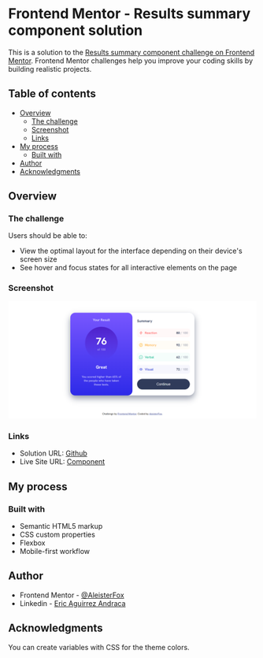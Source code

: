 # Frontend Mentor - Results summary component solution

This is a solution to the [Results summary component challenge on Frontend Mentor](https://www.frontendmentor.io/challenges/results-summary-component-CE_K6s0maV). Frontend Mentor challenges help you improve your coding skills by building realistic projects. 

## Table of contents

- [Overview](#overview)
  - [The challenge](#the-challenge)
  - [Screenshot](#screenshot)
  - [Links](#links)
- [My process](#my-process)
  - [Built with](#built-with)
- [Author](#author)
- [Acknowledgments](#acknowledgments)


## Overview

### The challenge

Users should be able to:

- View the optimal layout for the interface depending on their device's screen size
- See hover and focus states for all interactive elements on the page

### Screenshot

![](./assets/images/summary-component.png)

### Links

- Solution URL: [Github](https://github.com/AleisterFox/result-summary-component)
- Live Site URL: [Component](https://your-live-site-url.com)

## My process

### Built with

- Semantic HTML5 markup
- CSS custom properties
- Flexbox
- Mobile-first workflow

## Author

- Frontend Mentor - [@AleisterFox](https://www.frontendmentor.io/profile/AleisterFox)
- Linkedin - [Eric Aguirrez Andraca](https://www.linkedin.com/in/eric-aguirrez-andraca-766090197/)


## Acknowledgments

You can create variables with CSS for the theme colors.
